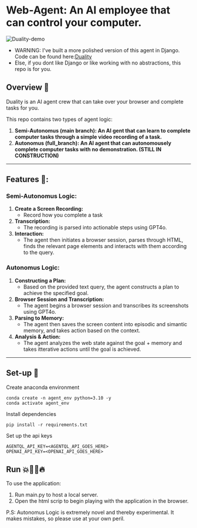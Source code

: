 # Web-Agent: An AI employee that can control your computer.
![Duality-demo](https://github.com/user-attachments/assets/3d9fa8c5-fd6a-4cac-b392-f817ebab7481)
- WARNING: I've built a more polished version of this agent in Django. Code can be found here:[Duality](https://github.com/ProjectGleb/Duality)
- Else, if you dont like Django or like working with no abstractions, this repo is for you.



## Overview 🔎
Duality is an AI agent crew that can take over your browser and complete tasks for you. 

This repo contains two types of agent logic:
1. **Semi-Autonomus (main branch): An AI gent that can learn to complete computer tasks through a simple video recording of a task.** 
2. **Autonomus (full_branch): An AI agent that can autonomousely complete computer tasks with no demonstration. (STILL IN CONSTRUCTION)**

---

## Features 🧰:
### Semi-Autonomus Logic:
1. **Create a Screen Recording:**
    - Record how you complete a task
2. **Transcription:**
    - The recording is parsed into actionable steps using GPT4o.
3. **Interaction:**
    - The agent then initiates a browser session, parses through HTML, finds the relevant page elements and interacts with them according to the query.

### Autonomus Logic:
1. **Constructing a Plan:**
    - Based on the provided text query, the agent constructs a plan to achieve the specified goal.
2. **Browser Session and Transcription:**
    - The agent begins a browser session and transcribes its screenshots using GPT4o.
3. **Parsing to Memory:**
   - The agent then saves the screen content into episodic and simantic memory, and takes action based on the context.
5. **Analysis & Action:**
    - The agent analyzes the web state against the goal + memory and takes itterative actions until the goal is achieved.
   

---

## Set-up 🔧
Create anaconda environment
```
conda create -n agent_env python=3.10 -y 
conda activate agent_env
```

Install dependencies
```
pip install -r requirements.txt
```

Set up the api keys
```
AGENTQL_API_KEY=<AGENTQL_API_GOES_HERE>
OPENAI_API_KEY=<OPENAI_API_GOES_HERE>
```

## Run 💥🏃‍♂️🔥
To use the application:
1. Run main.py to host a local server.
2. Open the html scrip to begin playing with the application in the browser.

P.S: Autonomus Logic is extremely novel and thereby experimental. It makes mistakes, so please use at your own peril.
